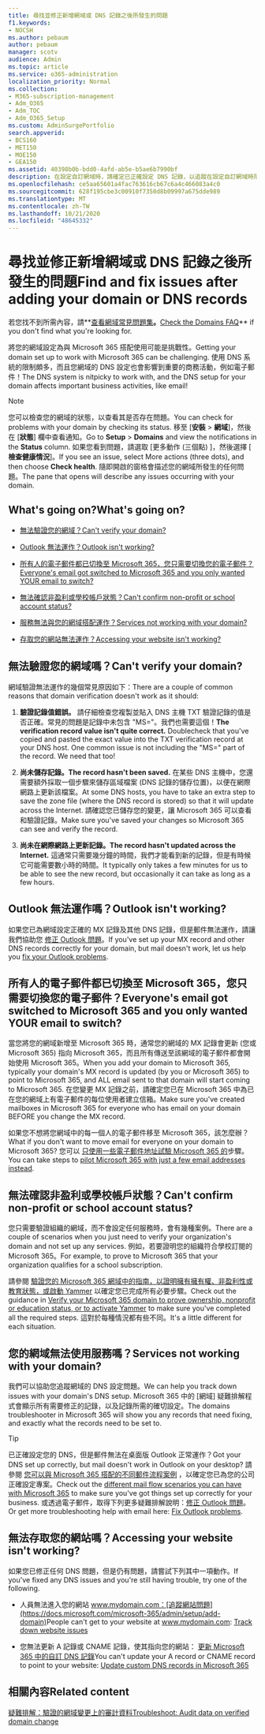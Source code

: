 ```yaml
---
title: 尋找並修正新增網域或 DNS 記錄之後所發生的問題
f1.keywords:
- NOCSH
ms.author: pebaum
author: pebaum
manager: scotv
audience: Admin
ms.topic: article
ms.service: o365-administration
localization_priority: Normal
ms.collection:
- M365-subscription-management
- Adm_O365
- Adm_TOC
- Adm_O365_Setup
ms.custom: AdminSurgePortfolio
search.appverid:
- BCS160
- MET150
- MOE150
- GEA150
ms.assetid: 40398b0b-bdd0-4afd-ab5e-b5ae6b7990bf
description: 在設定自訂網域時，請確定已正確設定 DNS 記錄，以追蹤在設定自訂網域時所執行的任何問題。
ms.openlocfilehash: ce5aa65601a4fac763616cb67c6a4c466083a4c0
ms.sourcegitcommit: 628f195cbe3c00910f7350d8b09997a675dde989
ms.translationtype: MT
ms.contentlocale: zh-TW
ms.lasthandoff: 10/21/2020
ms.locfileid: "48645332"
---
```

# <a name="find-and-fix-issues-after-adding-your-domain-or-dns-records"></a><span data-ttu-id="286df-103">尋找並修正新增網域或 DNS 記錄之後所發生的問題</span><span class="sxs-lookup"><span data-stu-id="286df-103">Find and fix issues after adding your domain or DNS records</span></span>

 <span data-ttu-id="286df-104">若您找不到所需內容，請**[查看網域常見問題集](../setup/domains-faq.md)**。</span><span class="sxs-lookup"><span data-stu-id="286df-104">**[Check the Domains FAQ](../setup/domains-faq.md)** if you don't find what you're looking for.</span></span> 
  
<span data-ttu-id="286df-105">將您的網域設定為與 Microsoft 365 搭配使用可能是挑戰性。</span><span class="sxs-lookup"><span data-stu-id="286df-105">Getting your domain set up to work with Microsoft 365 can be challenging.</span></span> <span data-ttu-id="286df-106">使用 DNS 系統的限制頗多，而且您網域的 DNS 設定也會影響到重要的商務活動，例如電子郵件！</span><span class="sxs-lookup"><span data-stu-id="286df-106">The DNS system is nitpicky to work with, and the DNS setup for your domain affects important business activities, like email!</span></span>

> [!NOTE]
> <span data-ttu-id="286df-107">您可以檢查您的網域的狀態，以查看其是否存在問題。</span><span class="sxs-lookup"><span data-stu-id="286df-107">You can check for problems with your domain by checking its status.</span></span> <span data-ttu-id="286df-108">移至 [**安裝**  >  **網域**]，然後在 [**狀態**] 欄中查看通知。</span><span class="sxs-lookup"><span data-stu-id="286df-108">Go to **Setup** > **Domains** and view the notifications in the **Status** column.</span></span> <span data-ttu-id="286df-109">如果您看到問題，請選取 [更多動作 (三個點) ]，然後選擇 [ **檢查健康情況**]。</span><span class="sxs-lookup"><span data-stu-id="286df-109">If you see an issue, select More actions (three dots), and then choose **Check health**.</span></span> <span data-ttu-id="286df-110">隨即開啟的窗格會描述您的網域所發生的任何問題。</span><span class="sxs-lookup"><span data-stu-id="286df-110">The pane that opens will describe any issues occurring with your domain.</span></span>
  
## <a name="whats-going-on"></a><span data-ttu-id="286df-111">What's going on?</span><span class="sxs-lookup"><span data-stu-id="286df-111">What's going on?</span></span>

- [<span data-ttu-id="286df-112">無法驗證您的網域？</span><span class="sxs-lookup"><span data-stu-id="286df-112">Can't verify your domain?</span></span>](#cant-verify-your-domain)
    
- [<span data-ttu-id="286df-113">Outlook 無法運作？</span><span class="sxs-lookup"><span data-stu-id="286df-113">Outlook isn't working?</span></span>](#outlook-isnt-working)
    
- [<span data-ttu-id="286df-114">所有人的電子郵件都已切換至 Microsoft 365，您只需要切換您的電子郵件？</span><span class="sxs-lookup"><span data-stu-id="286df-114">Everyone's email got switched to Microsoft 365 and you only wanted YOUR email to switch?</span></span>](#everyones-email-got-switched-to-microsoft-365-and-you-only-wanted-your-email-to-switch)

- [<span data-ttu-id="286df-115">無法確認非盈利或學校帳戶狀態？</span><span class="sxs-lookup"><span data-stu-id="286df-115">Can't confirm non-profit or school account status?</span></span>](#cant-confirm-non-profit-or-school-account-status)

- [<span data-ttu-id="286df-116">服務無法與您的網域搭配運作？</span><span class="sxs-lookup"><span data-stu-id="286df-116">Services not working with your domain?</span></span>](#services-not-working-with-your-domain)
    
- [<span data-ttu-id="286df-117">存取您的網站無法運作？</span><span class="sxs-lookup"><span data-stu-id="286df-117">Accessing your website isn't working?</span></span>](#accessing-your-website-isnt-working)

## <a name="cant-verify-your-domain"></a><span data-ttu-id="286df-118">無法驗證您的網域嗎？</span><span class="sxs-lookup"><span data-stu-id="286df-118">Can't verify your domain?</span></span>
<span data-ttu-id="286df-119"><a name="BKMK_verify"> </a></span><span class="sxs-lookup"><span data-stu-id="286df-119"><a name="BKMK_verify"> </a></span></span>

<span data-ttu-id="286df-120">網域驗證無法運作的幾個常見原因如下：</span><span class="sxs-lookup"><span data-stu-id="286df-120">There are a couple of common reasons that domain verification doesn't work as it should:</span></span>
  
1. <span data-ttu-id="286df-p103">**驗證記錄值錯誤。** 請仔細檢查您複製並貼入 DNS 主機 TXT 驗證記錄的值是否正確。常見的問題是記錄中未包含 "MS="。我們也需要這個！</span><span class="sxs-lookup"><span data-stu-id="286df-p103">**The verification record value isn't quite correct.** Doublecheck that you've copied and pasted the exact value into the TXT verification record at your DNS host. One common issue is not including the "MS=" part of the record. We need that too!</span></span> 
    
2. <span data-ttu-id="286df-125">**尚未儲存記錄。**</span><span class="sxs-lookup"><span data-stu-id="286df-125">**The record hasn't been saved.**</span></span> <span data-ttu-id="286df-126">在某些 DNS 主機中，您還需要額外採取一個步驟來儲存區域檔案 (DNS 記錄的儲存位置)，以便在網際網路上更新該檔案。</span><span class="sxs-lookup"><span data-stu-id="286df-126">At some DNS hosts, you have to take an extra step to save the zone file (where the DNS record is stored) so that it will update across the Internet.</span></span> <span data-ttu-id="286df-127">請確認您已儲存您的變更，讓 Microsoft 365 可以查看和驗證記錄。</span><span class="sxs-lookup"><span data-stu-id="286df-127">Make sure you've saved your changes so Microsoft 365 can see and verify the record.</span></span> 
    
3. <span data-ttu-id="286df-128">**尚未在網際網路上更新記錄。**</span><span class="sxs-lookup"><span data-stu-id="286df-128">**The record hasn't updated across the Internet.**</span></span> <span data-ttu-id="286df-129">這通常只需要幾分鐘的時間，我們才能看到新的記錄，但是有時候它可能需要數小時的時間。</span><span class="sxs-lookup"><span data-stu-id="286df-129">It typically only takes a few minutes for us to be able to see the new record, but occasionally it can take as long as a few hours.</span></span> 
    
## <a name="outlook-isnt-working"></a><span data-ttu-id="286df-130">Outlook 無法運作嗎？</span><span class="sxs-lookup"><span data-stu-id="286df-130">Outlook isn't working?</span></span>
<span data-ttu-id="286df-131"><a name="BKMK_OutlookBroken"> </a></span><span class="sxs-lookup"><span data-stu-id="286df-131"><a name="BKMK_OutlookBroken"> </a></span></span>

<span data-ttu-id="286df-132">如果您已為網域設定正確的 MX 記錄及其他 DNS 記錄，但是郵件無法運作，請讓我們協助您 [修正 Outlook 問題](https://docs.microsoft.com/exchange/troubleshoot/outlook-connectivity/outlook-connection-issues)。</span><span class="sxs-lookup"><span data-stu-id="286df-132">If you've set up your MX record and other DNS records correctly for your domain, but mail doesn't work, let us help you [fix your Outlook problems](https://docs.microsoft.com/exchange/troubleshoot/outlook-connectivity/outlook-connection-issues).</span></span>
  
## <a name="everyones-email-got-switched-to-microsoft-365-and-you-only-wanted-your-email-to-switch"></a><span data-ttu-id="286df-133">所有人的電子郵件都已切換至 Microsoft 365，您只需要切換您的電子郵件？</span><span class="sxs-lookup"><span data-stu-id="286df-133">Everyone's email got switched to Microsoft 365 and you only wanted YOUR email to switch?</span></span>
<span data-ttu-id="286df-134"><a name="BKMK_EmailSwitched"> </a></span><span class="sxs-lookup"><span data-stu-id="286df-134"><a name="BKMK_EmailSwitched"> </a></span></span>

<span data-ttu-id="286df-135">當您將您的網域新增至 Microsoft 365 時，通常您的網域的 MX 記錄會更新 (您或 Microsoft 365) 指向 Microsoft 365，而且所有傳送至該網域的電子郵件都會開始使用 Microsoft 365。</span><span class="sxs-lookup"><span data-stu-id="286df-135">When you add your domain to Microsoft 365, typically your domain's MX record is updated (by you or Microsoft 365) to point to Microsoft 365, and ALL email sent to that domain will start coming to Microsoft 365.</span></span> <span data-ttu-id="286df-136">在您變更 MX 記錄之前，請確定您已在 Microsoft 365 中為已在您的網域上有電子郵件的每位使用者建立信箱。</span><span class="sxs-lookup"><span data-stu-id="286df-136">Make sure you've created mailboxes in Microsoft 365 for everyone who has email on your domain BEFORE you change the MX record.</span></span>
  
<span data-ttu-id="286df-137">如果您不想將您網域中的每一個人的電子郵件移至 Microsoft 365，該怎麼辦？</span><span class="sxs-lookup"><span data-stu-id="286df-137">What if you don't want to move email for everyone on your domain to Microsoft 365?</span></span> <span data-ttu-id="286df-138">您可以 [只使用一些電子郵件地址試驗 Microsoft 365 的](https://docs.microsoft.com/microsoft-365/admin/setup/domains-faq)步驟。</span><span class="sxs-lookup"><span data-stu-id="286df-138">You can take steps to [pilot Microsoft 365 with just a few email addresses instead](https://docs.microsoft.com/microsoft-365/admin/setup/domains-faq).</span></span>
  
## <a name="cant-confirm-non-profit-or-school-account-status"></a><span data-ttu-id="286df-139">無法確認非盈利或學校帳戶狀態？</span><span class="sxs-lookup"><span data-stu-id="286df-139">Can't confirm non-profit or school account status?</span></span>
<span data-ttu-id="286df-140"><a name="BKMK_validateAcct"> </a></span><span class="sxs-lookup"><span data-stu-id="286df-140"><a name="BKMK_validateAcct"> </a></span></span>

<span data-ttu-id="286df-141">您只需要驗證組織的網域，而不會設定任何服務時，會有幾種案例。</span><span class="sxs-lookup"><span data-stu-id="286df-141">There are a couple of scenarios when you just need to verify your organization's domain and not set up any services.</span></span> <span data-ttu-id="286df-142">例如，若要證明您的組織符合學校訂閱的 Microsoft 365。</span><span class="sxs-lookup"><span data-stu-id="286df-142">For example, to prove to Microsoft 365 that your organization qualifies for a school subscription.</span></span>
  
<span data-ttu-id="286df-143">請參閱 [驗證您的 Microsoft 365 網域中的指南，以證明擁有擁有權、非盈利性或教育狀態，或啟動 Yammer](https://docs.microsoft.com/microsoft-365/admin/setup/domains-faq) 以確定您已完成所有必要步驟。</span><span class="sxs-lookup"><span data-stu-id="286df-143">Check out the guidance in [Verify your Microsoft 365 domain to prove ownership, nonprofit or education status, or to activate Yammer](https://docs.microsoft.com/microsoft-365/admin/setup/domains-faq) to make sure you've completed all the required steps.</span></span> <span data-ttu-id="286df-144">這對於每種情況都有些不同。</span><span class="sxs-lookup"><span data-stu-id="286df-144">It's a little different for each situation.</span></span> 
  
## <a name="services-not-working-with-your-domain"></a><span data-ttu-id="286df-145">您的網域無法使用服務嗎？</span><span class="sxs-lookup"><span data-stu-id="286df-145">Services not working with your domain?</span></span>
<span data-ttu-id="286df-146"><a name="BKMK_Test"> </a></span><span class="sxs-lookup"><span data-stu-id="286df-146"><a name="BKMK_Test"> </a></span></span>

<span data-ttu-id="286df-147">我們可以協助您追蹤網域的 DNS 設定問題。</span><span class="sxs-lookup"><span data-stu-id="286df-147">We can help you track down issues with your domain's DNS setup.</span></span> <span data-ttu-id="286df-148">Microsoft 365 中的 [網域] 疑難排解程式會顯示所有需要修正的記錄，以及記錄所需的確切設定。</span><span class="sxs-lookup"><span data-stu-id="286df-148">The domains troubleshooter in Microsoft 365 will show you any records that need fixing, and exactly what the records need to be set to.</span></span> 

> [!TIP]
> <span data-ttu-id="286df-149">已正確設定您的 DNS，但是郵件無法在桌面版 Outlook 正常運作？</span><span class="sxs-lookup"><span data-stu-id="286df-149">Got your DNS set up correctly, but mail doesn't work in Outlook on your desktop?</span></span> <span data-ttu-id="286df-150">請參閱 [您可以與 Microsoft 365 搭配的不同郵件流程案例](https://docs.microsoft.com/exchange/mail-flow-best-practices/mail-flow-best-practices) ，以確定您已為您的公司正確設定專案。</span><span class="sxs-lookup"><span data-stu-id="286df-150">Check out the [different mail flow scenarios you can have with Microsoft 365](https://docs.microsoft.com/exchange/mail-flow-best-practices/mail-flow-best-practices) to make sure you've got things set up correctly for your business.</span></span> <span data-ttu-id="286df-151">或透過電子郵件，取得下列更多疑難排解說明：[修正 Outlook 問題](https://docs.microsoft.com/exchange/troubleshoot/outlook-connectivity/outlook-connection-issues)。</span><span class="sxs-lookup"><span data-stu-id="286df-151">Or get more troubleshooting help with email here: [Fix Outlook problems](https://docs.microsoft.com/exchange/troubleshoot/outlook-connectivity/outlook-connection-issues).</span></span> 
  
## <a name="accessing-your-website-isnt-working"></a><span data-ttu-id="286df-152">無法存取您的網站嗎？</span><span class="sxs-lookup"><span data-stu-id="286df-152">Accessing your website isn't working?</span></span>
<span data-ttu-id="286df-153"><a name="BKMK_Website"> </a></span><span class="sxs-lookup"><span data-stu-id="286df-153"><a name="BKMK_Website"> </a></span></span>

<span data-ttu-id="286df-154">如果您已修正任何 DNS 問題，但是仍有問題，請嘗試下列其中一項動作。</span><span class="sxs-lookup"><span data-stu-id="286df-154">If you've fixed any DNS issues and you're still having trouble, try one of the following.</span></span>
  
- <span data-ttu-id="286df-155">人員無法進入您的網站 www.mydomain.com：[追蹤網站問題](https://docs.microsoft.com/microsoft-365/admin/setup/add-domain)</span><span class="sxs-lookup"><span data-stu-id="286df-155">People can't get to your website at www.mydomain.com: [Track down website issues](https://docs.microsoft.com/microsoft-365/admin/setup/add-domain)</span></span>
    
- <span data-ttu-id="286df-156">您無法更新 A 記錄或 CNAME 記錄，使其指向您的網站： [更新 Microsoft 365 中的自訂 DNS 記錄](../dns/add-or-edit-custom-dns-records.md)</span><span class="sxs-lookup"><span data-stu-id="286df-156">You can't update your A record or CNAME record to point to your website: [Update custom DNS records in Microsoft 365](../dns/add-or-edit-custom-dns-records.md)</span></span>

## <a name="related-content"></a><span data-ttu-id="286df-157">相關內容</span><span class="sxs-lookup"><span data-stu-id="286df-157">Related content</span></span>

[<span data-ttu-id="286df-158">疑難排解：驗證的網域變更上的審計資料</span><span class="sxs-lookup"><span data-stu-id="286df-158">Troubleshoot: Audit data on verified domain change</span></span>](https://docs.microsoft.com/azure/active-directory/reports-monitoring/troubleshoot-audit-data-verified-domain)

    
